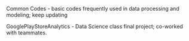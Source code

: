 Common Codes - basic codes frequently used in data processing and modeling; keep updating

GooglePlayStoreAnalytics -  Data Science class final project; co-worked with teammates.
                           
